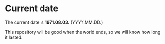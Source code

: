# Current date

The current date is **1971.08.03.** (YYYY.MM.DD.)

This repository will be good when the world ends, so we will know how long it lasted.